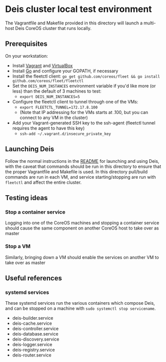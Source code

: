 # Deis cluster local test environment

The Vagrantfile and Makefile provided in this directory will launch a multi-host Deis CoreOS cluster that runs locally.

## Prerequisites
On your workstation:
* Install [Vagrant](http://www.vagrantup.com/downloads.html) and [VirtualBox](https://www.virtualbox.org/wiki/Downloads)
* Install [Go](http://golang.org/doc/install) and configure your GOPATH, if necessary
* Install the fleetctl client: `go get github.com/coreos/fleet && go install github.com/coreos/fleet/fleetctl`
* Set the `DEIS_NUM_INSTANCES` environment variable if you'd like more (or less) than the default of 3 machines to test:
  * `export DEIS_NUM_INSTANCES=5`
* Configure the fleetctl client to tunnel through one of the VMs:
  * `export FLEETCTL_TUNNEL=172.17.8.100`
  * (Note that IP addressing for the VMs starts at .100, but you can connect to any VM in the cluster)
* Add your Vagrant-generated SSH key to the ssh-agent (fleetctl tunnel requires the agent to have this key)
  * `ssh-add ~/.vagrant.d/insecure_private_key`

## Launching Deis
Follow the normal instructions in the [README](../../README.md) for launching and using Deis, with the caveat that
commands should be run in this directory to ensure that the proper Vagrantfile and Makefile is used. In this directory
pull/build commands are run in each VM, and service starting/stopping are run with `fleetctl` and affect the entire cluster.

## Testing ideas
### Stop a container service
Logging into one of the CoreOS machines and stopping a container service should cause the same component on another CoreOS
host to take over as master

### Stop a VM
Similarly, bringing down a VM should enable the services on another VM to take over as master

## Useful references
### systemd services
These systemd services run the various containers which compose Deis, and can be stopped on a machine with `sudo systemctl stop servicename`.
* deis-builder.service
* deis-cache.service
* deis-controller.service
* deis-database.service
* deis-discovery.service
* deis-logger.service
* deis-registry.service
* deis-router.service
